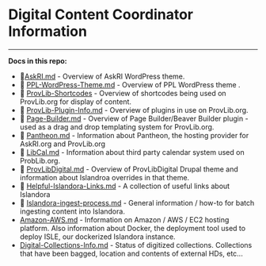 # Digital Content Coordinator Information
---

**Docs in this repo:**

* :link:[AskRI.md](https://github.com/JohnProvidence/Digital-Content-Coordinator-Documentation/blob/master/AskRI.md) - Overview of AskRI WordPress theme.
* :link: [PPL-WordPress-Theme.md](https://github.com/JohnProvidence/Digital-Content-Coordinator-Documentation/blob/master/PPL-WordPress-Theme.md) - Overview of PPL WordPress theme .
* :link: [ProvLib-Shortcodes](https://github.com/JohnProvidence/Digital-Content-Coordinator-Documentation/blob/master/ProvLib-Shortcodes.md) - Overview of shortcodes being used on ProvLib.org for display of content.
* :link: [ProvLib-Plugin-Info.md](https://github.com/JohnProvidence/Digital-Content-Coordinator-Documentation/blob/master/ProvLib-Plugin-Info.md) - Overview of plugins in use on ProvLib.org.
* :link: [Page-Builder.md](https://github.com/JohnProvidence/Digital-Content-Coordinator-Documentation/blob/master/Page-Builder.md) - Overview of Page Builder/Beaver Builder plugin - used as a drag and drop templating system for ProvLib.org.
* :link: [Pantheon.md](https://github.com/JohnProvidence/Digital-Content-Coordinator-Documentation/blob/master/Pantheon.md) - Information about Pantheon, the hosting provider for AskRI.org and ProvLib.org
* :link: [LibCal.md](https://github.com/JohnProvidence/Digital-Content-Coordinator-Documentation/blob/master/LibCal.md) - Information about third party calendar system used on ProbLib.org.
* :link: [ProvLibDigital.md](https://github.com/JohnProvidence/Digital-Content-Coordinator-Documentation/blob/master/Islandora-and-ISLE.md) - Overview of ProvLibDigital Drupal theme and information about Islandroa overrides in that theme.
* :link: [Helpful-Islandora-Links.md](https://github.com/JohnProvidence/Digital-Content-Coordinator-Documentation/blob/master/Helpful-Islandora-Links.md) - A collection of useful links about Islandora
* :link: [Islandora-ingest-process.md](https://github.com/JohnProvidence/Digital-Content-Coordinator-Documentation/blob/master/Islandora-ingest-process.md) - General information / how-to for batch ingesting content into Islandora.
* [Amazon-AWS.md](https://github.com/JohnProvidence/Digital-Content-Coordinator-Documentation/blob/master/Amazon-AWS.md) - Information on Amazon / AWS / EC2 hosting platform. Also information about Docker, the deployment tool used to deploy ISLE, our dockerized Islandora instance.
* [Digital-Collections-Info.md](https://github.com/JohnProvidence/Digital-Content-Coordinator-Documentation/blob/master/Digital-Collections.md) - Status of digitized collections. Collections that have been bagged, location and contents of external HDs, etc...
